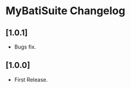 <!-- Keep a Changelog guide -> https://keepachangelog.com -->

# MyBatiSuite Changelog

## [1.0.1]
- Bugs fix.

## [1.0.0]
- First Release.


